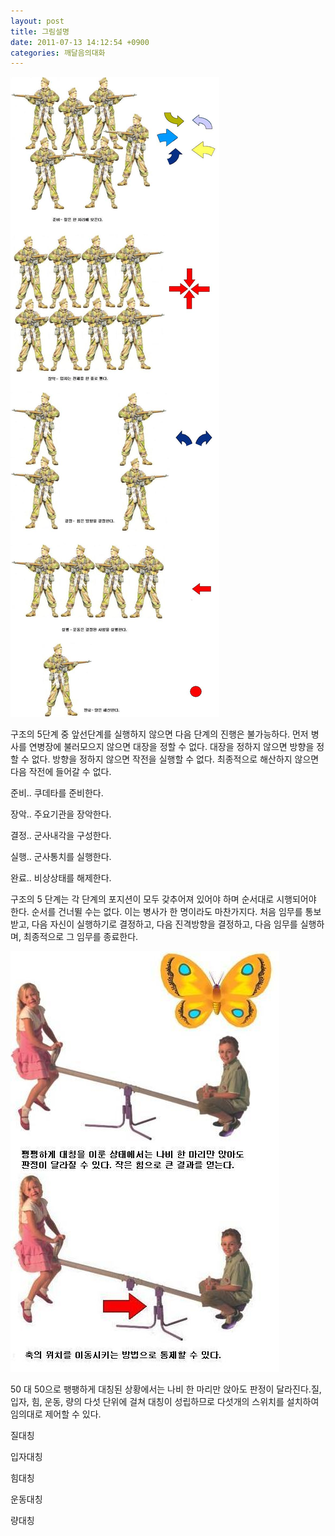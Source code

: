 ```yaml
---
layout: post
title: 그림설명
date: 2011-07-13 14:12:54 +0900
categories: 깨달음의대화
---
```

 ![18.jpg](/files/attach/images/198/817/181/18.jpg)

  


구조의 5단계 중 앞선단계를 실행하지 않으면 다음 단계의 진행은 불가능하다. 먼저 병사를 연병장에 불러모으지 않으면 대장을 정할 수 없다. 대장을 정하지 않으면 방향을 정할 수 없다. 방향을 정하지 않으면 작전을 실행할 수 없다. 최종적으로 해산하지 않으면 다음 작전에 들어갈 수 없다.



준비.. 쿠데타를 준비한다.

장악.. 주요기관을 장악한다.

결정.. 군사내각을 구성한다.

실행.. 군사통치를 실행한다.

완료.. 비상상태를 해제한다.  


구조의 5 단계는 각 단계의 포지션이 모두 갖추어져 있어야 하며 순서대로 시행되어야 한다. 순서를 건너뛸 수는 없다. 이는 병사가 한 명이라도 마찬가지다. 처음 임무를 통보받고, 다음 자신이 실행하기로 결정하고, 다음 진격방향을 결정하고, 다음 임무를 실행하며, 최종적으로 그 임무를 종료한다.

  


 ![19.JPG](/files/attach/images/198/817/181/19.JPG)  


  


50 대 50으로 팽팽하게 대칭된 상황에서는 나비 한 마리만 앉아도 판정이 달라진다.질, 입자, 힘, 운동, 량의 다섯 단위에 걸쳐 대칭이 성립하므로 다섯개의 스위치를 설치하여 임의대로 제어할 수 있다.

  


질대칭

입자대칭

힘대칭

운동대칭

량대칭